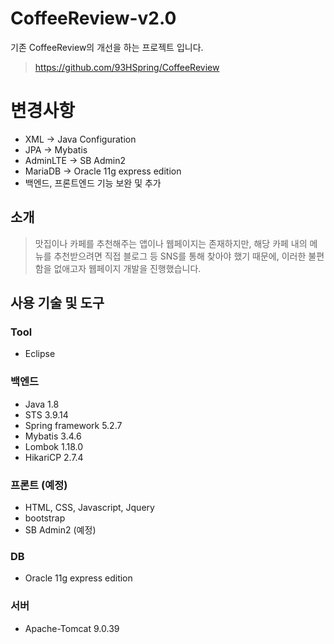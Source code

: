 # CoffeeReview-v2.0
기존 CoffeeReview의 개선을 하는 프로젝트 입니다.
> https://github.com/93HSpring/CoffeeReview

변경사항
=======
- XML → Java Configuration
- JPA → Mybatis
- AdminLTE → SB Admin2
- MariaDB → Oracle 11g express edition
- 백엔드, 프론트엔드 기능 보완 및 추가

## 소개
> 맛집이나 카페를 추천해주는 앱이나 웹페이지는 존재하지만, 해당 카페 내의 메뉴를 추천받으려면 직접 블로그 등 SNS를 통해 찾아야 했기 때문에, 이러한 불편함을 없애고자 웹페이지 개발을 진행했습니다.

## 사용 기술 및 도구
### Tool
- Eclipse

### 백엔드
- Java 1.8
- STS 3.9.14
- Spring framework 5.2.7
- Mybatis 3.4.6
- Lombok 1.18.0
- HikariCP 2.7.4

### 프론트 (예정)
- HTML, CSS, Javascript, Jquery
- bootstrap
- SB Admin2 (예정)

### DB
- Oracle 11g express edition

### 서버
- Apache-Tomcat 9.0.39
